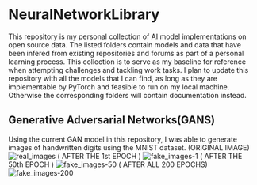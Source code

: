 # NeuralNetworkLibrary
This repository is my personal collection of AI model implementations on open source data. The listed folders contain models and data that have been infered from existing repositories and forums as part of a personal learning process. This collection is to serve as my baseline for reference when attempting challenges and tackling work tasks. I plan to update this repository with all the models that I can find, as long as they are implementable by PyTorch and feasible to run on my local machine. Otherwise the corresponding folders will contain documentation instead.

## Generative Adversarial Networks(GANS)
Using the current GAN model in this repository, I was able to generate images of handwritten digits using the MNIST dataset.
(ORIGINAL IMAGE)
![real_images](https://github.com/Dzolver/NeuralNetworkLibrary/assets/15234595/50d5e735-ca5e-483f-94ba-fbf71100c295)
( AFTER THE 1st EPOCH )
![fake_images-1](https://github.com/Dzolver/NeuralNetworkLibrary/assets/15234595/57e1c89d-f874-4daf-867a-92d74c96a877)
( AFTER THE 50th EPOCH )
![fake_images-50](https://github.com/Dzolver/NeuralNetworkLibrary/assets/15234595/0623bf6c-c33e-47ca-be17-6f4fe7cd2519)
( AFTER ALL 200 EPOCHS)
![fake_images-200](https://github.com/Dzolver/NeuralNetworkLibrary/assets/15234595/8849169d-ec5f-4116-bc30-7c4e5448fea5)

